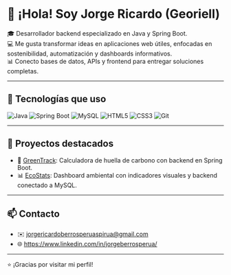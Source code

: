 # 👋 ¡Hola! Soy Jorge Ricardo (Georiell)

🎓 Desarrollador backend especializado en Java y Spring Boot.  
💻 Me gusta transformar ideas en aplicaciones web útiles, enfocadas en sostenibilidad, automatización y dashboards informativos.  
📊 Conecto bases de datos, APIs y frontend para entregar soluciones completas.

---

## 🧰 Tecnologías que uso

![Java](https://img.shields.io/badge/Java-ED8B00?style=flat&logo=java&logoColor=white)
![Spring Boot](https://img.shields.io/badge/Spring_Boot-6DB33F?style=flat&logo=spring-boot&logoColor=white)
![MySQL](https://img.shields.io/badge/MySQL-00000F?style=flat&logo=mysql)
![HTML5](https://img.shields.io/badge/HTML5-E34F26?style=flat&logo=html5&logoColor=white)
![CSS3](https://img.shields.io/badge/CSS3-1572B6?style=flat&logo=css3&logoColor=white)
![Git](https://img.shields.io/badge/Git-F05032?style=flat&logo=git&logoColor=white)

---

## 📂 Proyectos destacados

- 🌱 [GreenTrack](https://github.com/Georiell/green-track): Calculadora de huella de carbono con backend en Spring Boot.
- 📊 [EcoStats](https://github.com/Georiell/eco-stats): Dashboard ambiental con indicadores visuales y backend conectado a MySQL.

---

## 📫 Contacto

- ✉️ jorgericardoberrosperuaspirua@gmail.com
- 🌐 https://www.linkedin.com/in/jorgeberrosperua/

---

⭐ ¡Gracias por visitar mi perfil!
